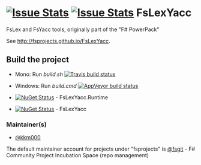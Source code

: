 [![Issue Stats](http://issuestats.com/github/fsprojects/FsLexYacc/badge/pr?style=flat)](http://issuestats.com/github/fsprojects/FsLexYacc)
[![Issue Stats](http://issuestats.com/github/fsprojects/FsLexYacc/badge/issue?style=flat)](http://issuestats.com/github/fsprojects/FsLexYacc)
FsLexYacc
=======================

FsLex and FsYacc tools, originally part of the "F# PowerPack"

See http://fsprojects.github.io/FsLexYacc.

Build the project
-----------------

* Mono: Run *build.sh*  [![Travis build status](https://travis-ci.org/fsprojects/FsLexYacc.svg)](https://travis-ci.org/fsprojects/FsLexYacc)
* Windows: Run *build.cmd* [![AppVeyor build status](https://ci.appveyor.com/api/projects/status/061nqkynrysnyiv7)](https://ci.appveyor.com/project/fsgit/fslexyacc)

* [![NuGet Status](http://img.shields.io/nuget/v/FsLexYacc.Runtime.svg?style=flat)](https://www.nuget.org/packages/FsLexYacc.Runtime/) - FsLexYacc.Runtime
* [![NuGet Status](http://img.shields.io/nuget/v/FsLexYacc.svg?style=flat)](https://www.nuget.org/packages/FsLexYacc/) - FsLexYacc

### Maintainer(s)

- [@kkm000](https://github.com/kkm000)

The default maintainer account for projects under "fsprojects" is [@fsgit](https://github.com/fsgit) - F# Community Project Incubation Space (repo management)
